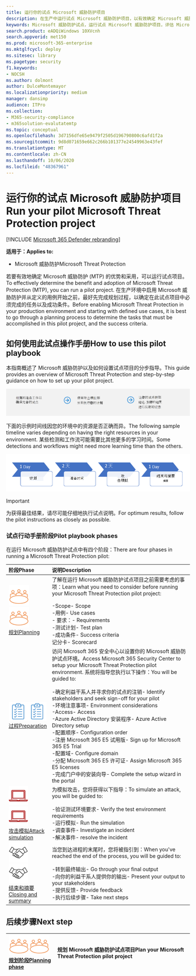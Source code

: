 ```yaml
---
title: 运行你的试点 Microsoft 威胁防护项目
description: 在生产中运行试点 Microsoft 威胁防护项目，以有效确定 Microsoft 威胁防护 (MTP) 的优势和采用情况。
keywords: Microsoft 威胁防护试点，运行试点 Microsoft 威胁防护项目，评估 Microsoft 威胁防护在生产中，Microsoft 威胁防护试点项目，网络安全，高级持久威胁，企业安全性，设备，设备，标识，用户，数据，应用程序，事件，自动化调查和修正，高级搜寻
search.product: eADQiWindows 10XVcnh
search.appverid: met150
ms.prod: microsoft-365-enterprise
ms.mktglfcycl: deploy
ms.sitesec: library
ms.pagetype: security
f1.keywords:
- NOCSH
ms.author: dolmont
author: DulceMontemayor
ms.localizationpriority: medium
manager: dansimp
audience: ITPro
ms.collection:
- M365-security-compliance
- m365solution-evalutatemtp
ms.topic: conceptual
ms.openlocfilehash: 3d7156dfe65e9479f2505d196790800c6afd1f2a
ms.sourcegitcommit: 9d8d071659e662c266b101377e24549963e43fef
ms.translationtype: MT
ms.contentlocale: zh-CN
ms.lasthandoff: 10/06/2020
ms.locfileid: "48367961"
---
```

# <a name="run-your-pilot-microsoft-threat-protection-project"></a><span data-ttu-id="34e4e-104">运行你的试点 Microsoft 威胁防护项目</span><span class="sxs-lookup"><span data-stu-id="34e4e-104">Run your pilot Microsoft Threat Protection project</span></span> 

[!INCLUDE [Microsoft 365 Defender rebranding](../includes/microsoft-defender.md)]


<span data-ttu-id="34e4e-105">**适用于：**</span><span class="sxs-lookup"><span data-stu-id="34e4e-105">**Applies to:**</span></span>
- <span data-ttu-id="34e4e-106">Microsoft 威胁防护</span><span class="sxs-lookup"><span data-stu-id="34e4e-106">Microsoft Threat Protection</span></span>

<span data-ttu-id="34e4e-107">若要有效地确定 Microsoft 威胁防护 (MTP) 的优势和采用，可以运行试点项目。</span><span class="sxs-lookup"><span data-stu-id="34e4e-107">To effectively determine the benefit and adoption of Microsoft Threat Protection (MTP), you can run a pilot project.</span></span> <span data-ttu-id="34e4e-108">在生产环境中启用 Microsoft 威胁防护并从定义的用例开始之前，最好先完成规划过程，以确定在此试点项目中必须完成的任务以及成功条件。</span><span class="sxs-lookup"><span data-stu-id="34e4e-108">Before enabling Microsoft Threat Protection in your production environment and starting with defined use cases, it is best to go through a planning process to determine the tasks that must be accomplished in this pilot project, and the success criteria.</span></span> 


## <a name="how-to-use-this-pilot-playbook"></a><span data-ttu-id="34e4e-109">如何使用此试点操作手册</span><span class="sxs-lookup"><span data-stu-id="34e4e-109">How to use this pilot playbook</span></span>

<span data-ttu-id="34e4e-110">本指南概述了 Microsoft 威胁防护以及如何设置试点项目的分步指导。</span><span class="sxs-lookup"><span data-stu-id="34e4e-110">This guide provides an overview of Microsoft Threat Protection and step-by-step guidance on how to set up your pilot project.</span></span> 

![运行 Microsoft 威胁防护试点的各个阶段](../../media/pilotphases.png)

<span data-ttu-id="34e4e-112">下面的示例时间线因您的环境中的资源是否正确而异。</span><span class="sxs-lookup"><span data-stu-id="34e4e-112">The following sample timeline varies depending on having the right resources in your environment.</span></span> <span data-ttu-id="34e4e-113">某些检测和工作流可能需要比其他更多的学习时间。</span><span class="sxs-lookup"><span data-stu-id="34e4e-113">Some detections and workflows might need more learning time than the others.</span></span>

![运行 Microsoft 威胁防护试点的示例时间线](../../media/pilotimeline.png)

>[!IMPORTANT]
><span data-ttu-id="34e4e-115">为获得最佳结果，请尽可能仔细地执行试点说明。</span><span class="sxs-lookup"><span data-stu-id="34e4e-115">For optimum results, follow the pilot instructions as closely as possible.</span></span>


### <a name="pilot-playbook-phases"></a><span data-ttu-id="34e4e-116">试点行动手册阶段</span><span class="sxs-lookup"><span data-stu-id="34e4e-116">Pilot playbook phases</span></span> 

<span data-ttu-id="34e4e-117">在运行 Microsoft 威胁防护试点中有四个阶段：</span><span class="sxs-lookup"><span data-stu-id="34e4e-117">There are four phases in running a Microsoft Threat Protection pilot:</span></span>

|<span data-ttu-id="34e4e-118">阶段</span><span class="sxs-lookup"><span data-stu-id="34e4e-118">Phase</span></span> | <span data-ttu-id="34e4e-119">说明</span><span class="sxs-lookup"><span data-stu-id="34e4e-119">Description</span></span> | 
|:-------|:-----|
| <span data-ttu-id="34e4e-120">![规划](../../media/mtp/plan.png)</span><span class="sxs-lookup"><span data-stu-id="34e4e-120">![Planning](../../media/mtp/plan.png)</span></span><br>[<span data-ttu-id="34e4e-121">规划</span><span class="sxs-lookup"><span data-stu-id="34e4e-121">Planning</span></span>](mtp-pilot-plan.md)| <span data-ttu-id="34e4e-122">了解在运行 Microsoft 威胁防护试点项目之前需要考虑的事项：</span><span class="sxs-lookup"><span data-stu-id="34e4e-122">Learn what you need to consider before running your Microsoft Threat Protection pilot project:</span></span> <br><br><span data-ttu-id="34e4e-123">-Scope</span><span class="sxs-lookup"><span data-stu-id="34e4e-123">- Scope</span></span> <br> <span data-ttu-id="34e4e-124">-用例</span><span class="sxs-lookup"><span data-stu-id="34e4e-124">- Use cases</span></span> <br><span data-ttu-id="34e4e-125">- 要求：</span><span class="sxs-lookup"><span data-stu-id="34e4e-125">- Requirements</span></span> <br><span data-ttu-id="34e4e-126">-测试计划</span><span class="sxs-lookup"><span data-stu-id="34e4e-126">- Test plan</span></span> <br> <span data-ttu-id="34e4e-127">-成功条件</span><span class="sxs-lookup"><span data-stu-id="34e4e-127">- Success criteria</span></span> <br> <span data-ttu-id="34e4e-128">记分卡</span><span class="sxs-lookup"><span data-stu-id="34e4e-128">- Scorecard</span></span> 
| <span data-ttu-id="34e4e-129">![过程](../../media/mtp/prep.png)</span><span class="sxs-lookup"><span data-stu-id="34e4e-129">![Preparation](../../media/mtp/prep.png)</span></span> <br>[<span data-ttu-id="34e4e-130">过程</span><span class="sxs-lookup"><span data-stu-id="34e4e-130">Preparation</span></span>](mtp-evaluation.md)|  <span data-ttu-id="34e4e-131">访问 Microsoft 365 安全中心以设置你的 Microsoft 威胁防护试点环境。</span><span class="sxs-lookup"><span data-stu-id="34e4e-131">Access Microsoft 365 Security Center to setup your Microsoft Threat Protection pilot  environment.</span></span> <span data-ttu-id="34e4e-132">系统将指导您执行以下操作：</span><span class="sxs-lookup"><span data-stu-id="34e4e-132">You will be guided to:</span></span><br><br><span data-ttu-id="34e4e-133">-确定利益干系人并寻求你的试点的注销</span><span class="sxs-lookup"><span data-stu-id="34e4e-133">- Identify stakeholders and seek sign-off for your pilot</span></span> <br> <span data-ttu-id="34e4e-134">-环境注意事项</span><span class="sxs-lookup"><span data-stu-id="34e4e-134">- Environment considerations</span></span> <br><span data-ttu-id="34e4e-135">-Access</span><span class="sxs-lookup"><span data-stu-id="34e4e-135">- Access</span></span> <br><span data-ttu-id="34e4e-136">-Azure Active Directory 安装程序</span><span class="sxs-lookup"><span data-stu-id="34e4e-136">- Azure Active Directory setup</span></span> <br> <span data-ttu-id="34e4e-137">-配置顺序</span><span class="sxs-lookup"><span data-stu-id="34e4e-137">- Configuration order</span></span> <br> <span data-ttu-id="34e4e-138">-注册 Microsoft 365 E5 试用版</span><span class="sxs-lookup"><span data-stu-id="34e4e-138">- Sign up for Microsoft 365 E5 Trial</span></span> <br> <span data-ttu-id="34e4e-139">-配置域</span><span class="sxs-lookup"><span data-stu-id="34e4e-139">- Configure domain</span></span> <br><span data-ttu-id="34e4e-140">-分配 Microsoft 365 E5 许可证</span><span class="sxs-lookup"><span data-stu-id="34e4e-140">- Assign Microsoft 365 E5 licenses</span></span> <br> <span data-ttu-id="34e4e-141">-完成门户中的安装向导</span><span class="sxs-lookup"><span data-stu-id="34e4e-141">- Complete the setup wizard in the portal</span></span>|
| <span data-ttu-id="34e4e-142">![攻击模拟](../../media/mtp/run-sim.png)</span><span class="sxs-lookup"><span data-stu-id="34e4e-142">![Attack simulation](../../media/mtp/run-sim.png)</span></span> <br>[<span data-ttu-id="34e4e-143">攻击模拟</span><span class="sxs-lookup"><span data-stu-id="34e4e-143">Attack simulation</span></span>](mtp-pilot-simulate.md) | <span data-ttu-id="34e4e-144">为模拟攻击，您将获得以下指导：</span><span class="sxs-lookup"><span data-stu-id="34e4e-144">To simulate an attack, you will be guided to:</span></span><br><br><span data-ttu-id="34e4e-145">-验证测试环境要求</span><span class="sxs-lookup"><span data-stu-id="34e4e-145">- Verify the test environment requirements</span></span> <br><span data-ttu-id="34e4e-146">-运行模拟</span><span class="sxs-lookup"><span data-stu-id="34e4e-146">-  Run the simulation</span></span> <br><span data-ttu-id="34e4e-147">-调查事件</span><span class="sxs-lookup"><span data-stu-id="34e4e-147">- Investigate an incident</span></span> <br><span data-ttu-id="34e4e-148">-解决事件</span><span class="sxs-lookup"><span data-stu-id="34e4e-148">- resolve the incident</span></span> 
| <span data-ttu-id="34e4e-149">![结束和摘要](../../media/mtp/close.png)</span><span class="sxs-lookup"><span data-stu-id="34e4e-149">![Closing and summary](../../media/mtp/close.png)</span></span> <br>[<span data-ttu-id="34e4e-150">结束和摘要</span><span class="sxs-lookup"><span data-stu-id="34e4e-150">Closing and summary</span></span>](mtp-pilot-close.md) | <span data-ttu-id="34e4e-151">当您到达进程的末尾时，您将被指引到：</span><span class="sxs-lookup"><span data-stu-id="34e4e-151">When you've reached the end of the process, you will be guided to:</span></span><br><br><span data-ttu-id="34e4e-152">-转到最终输出</span><span class="sxs-lookup"><span data-stu-id="34e4e-152">- Go through your final output</span></span><br><span data-ttu-id="34e4e-153">-向你的利益干系人提供你的输出</span><span class="sxs-lookup"><span data-stu-id="34e4e-153">- Present your output to your stakeholders</span></span> <br><span data-ttu-id="34e4e-154">-提供反馈</span><span class="sxs-lookup"><span data-stu-id="34e4e-154">- Provide feedback</span></span> <br><span data-ttu-id="34e4e-155">-执行后续步骤</span><span class="sxs-lookup"><span data-stu-id="34e4e-155">- Take next steps</span></span> 

## <a name="next-step"></a><span data-ttu-id="34e4e-156">后续步骤</span><span class="sxs-lookup"><span data-stu-id="34e4e-156">Next step</span></span>
|<span data-ttu-id="34e4e-157">![规划阶段](../../media/mtp/plan.png)</span><span class="sxs-lookup"><span data-stu-id="34e4e-157">![Planning phase](../../media/mtp/plan.png)</span></span> <br>[<span data-ttu-id="34e4e-158">规划阶段</span><span class="sxs-lookup"><span data-stu-id="34e4e-158">Planning phase</span></span>](mtp-pilot-plan.md) | <span data-ttu-id="34e4e-159">规划 Microsoft 威胁防护试点项目</span><span class="sxs-lookup"><span data-stu-id="34e4e-159">Plan your Microsoft Threat Protection pilot project</span></span> 
|:-------|:-----|
